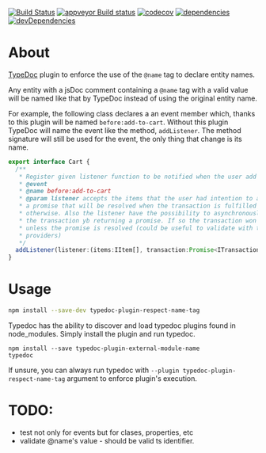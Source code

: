 [![Build Status](https://travis-ci.org/cancerberoSgx/typedoc-plugin-respect-name-tag.png?branch=master)](https://travis-ci.org/cancerberoSgx/typedoc-plugin-respect-name-tag) [![appveyor Build status](https://ci.appveyor.com/api/projects/status/w3ynfan159ejobkv/branch/master?svg=true)](https://ci.appveyor.com/project/cancerberoSgx/typedoc-plugin-respect-name-tag/branch/master) [![codecov](https://codecov.io/gh/cancerberoSgx/typedoc-plugin-respect-name-tag/branch/master/graph/badge.svg)](https://codecov.io/gh/cancerberoSgx/typedoc-plugin-respect-name-tag/tree/master/src) [![dependencies](https://david-dm.org/cancerberosgx/typedoc-plugin-respect-name-tag/status.svg)](https://david-dm.org/cancerberosgx/typedoc-plugin-respect-name-tag) [![devDependencies](https://david-dm.org/cancerberosgx/typedoc-plugin-respect-name-tag/dev-status.svg)](https://david-dm.org/cancerberosgx/typedoc-plugin-respect-name-tag-dev#info=devDependencies)


# About

[TypeDoc](http://typedoc.org) plugin to enforce the use of the `@name` tag to 
declare entity names. 

Any entity with a jsDoc comment containing a `@name` tag with a valid value
will be named like that by TypeDoc instead of using the original entity name. 

For example, the following class declares a an event member which, thanks to this 
plugin will be named `before:add-to-cart`. Without this plugin TypeDoc will name 
the event like the method, `addListener`. The method signature will still be used 
for the event, the only thing that change is its name. 

```ts
export interface Cart {
  /**
   * Register given listener function to be notified when the user add the items to the cart 
   * @event
   * @name before:add-to-cart
   * @param listener accepts the items that the user had intention to add to the cart and 
   * a promise that will be resolved when the transaction is fulfilled or rejected 
   * otherwise. Also the listener have the possibility to asynchronously validate 
   * the transaction yb returning a promise. If so the transaction won't start 
   * unless the promise is resolved (could be useful to validate with third parties 
   * providers)
   */
  addListener(listener:(items:IItem[], transaction:Promise<ITransaction>) => Promise<boolean>):void;
}
```

# Usage

```sh
npm install --save-dev typedoc-plugin-respect-name-tag
```

Typedoc has the ability to discover and load typedoc plugins found in node_modules. Simply install the plugin and run typedoc.
```
npm install --save typedoc-plugin-external-module-name
typedoc
```

If unsure, you can always run typedoc with `--plugin typedoc-plugin-respect-name-tag` argument to enforce plugin's execution. 


# TODO: 

 * test not only for events but for clases, properties, etc
 * validate @name's value - should be valid ts identifier. 